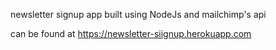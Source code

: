 newsletter signup app built using NodeJs and mailchimp's api

can be found at https://newsletter-siignup.herokuapp.com
